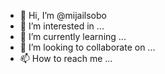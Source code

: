 - 👋 Hi, I’m @mijailsobo
- 👀 I’m interested in ...
- 🌱 I’m currently learning ...
- 💞️ I’m looking to collaborate on ...
- 📫 How to reach me ...

<!---
mijailsobo/mijailsobo is a ✨ special ✨ repository because its `README.md` (this file) appears on your GitHub profile.
You can click the Preview link to take a look at your changes.
--->
